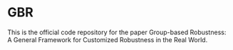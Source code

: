 # GBR
This is the official code repository for the paper Group-based Robustness: A General Framework for Customized Robustness in the Real World.
